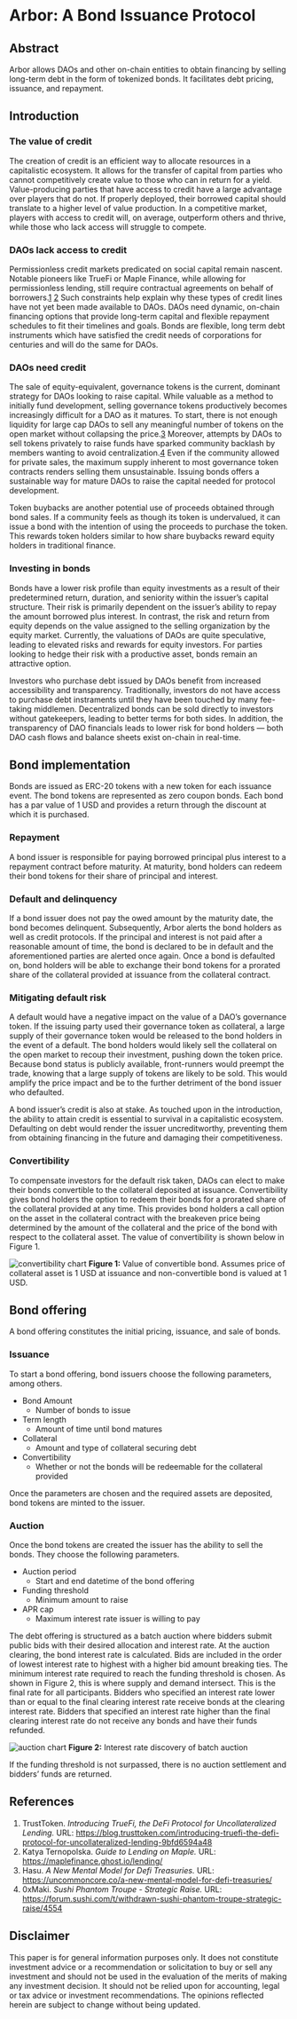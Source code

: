 # Arbor: A Bond Issuance Protocol

## Abstract

Arbor allows DAOs and other on-chain entities to obtain financing by selling long-term debt in the form of tokenized bonds. It facilitates debt pricing, issuance, and repayment.

## Introduction

### The value of credit

The creation of credit is an efficient way to allocate resources in a capitalistic ecosystem. It allows for the transfer of capital from parties who cannot competitively create value to those who can in return for a yield. Value-producing parties that have access to credit have a large advantage over players that do not. If properly deployed, their borrowed capital should translate to a higher level of value production. In a competitive market, players with access to credit will, on average, outperform others and thrive, while those who lack access will struggle to compete.

### DAOs lack access to credit

Permissionless credit markets predicated on social capital remain nascent. Notable pioneers like TrueFi or Maple Finance, while allowing for permissionless lending, still require contractual agreements on behalf of borrowers.[1](#references) [2](#references) Such constraints help explain why these types of credit lines have not yet been made available to DAOs. DAOs need dynamic, on-chain financing options that provide long-term capital and flexible repayment schedules to fit their timelines and goals. Bonds are flexible, long term debt instruments which have satisfied the credit needs of corporations for centuries and will do the same for DAOs.

### DAOs need credit

The sale of equity-equivalent, governance tokens is the current, dominant strategy for DAOs looking to raise capital. While valuable as a method to initially fund development, selling governance tokens productively becomes increasingly difficult for a DAO as it matures. To start, there is not enough liquidity for large cap DAOs to sell any meaningful number of tokens on the open market without collapsing the price.[3](#references) Moreover, attempts by DAOs to sell tokens privately to raise funds have sparked community backlash by members wanting to avoid centralization.[4](#references) Even if the community allowed for private sales, the maximum supply inherent to most governance token contracts renders selling them unsustainable. Issuing bonds offers a sustainable way for mature DAOs to raise the capital needed for protocol development.

Token buybacks are another potential use of proceeds obtained through bond sales. If a community feels as though its token is undervalued, it can issue a bond with the intention of using the proceeds to purchase the token. This rewards token holders similar to how share buybacks reward equity holders in traditional finance.

### Investing in bonds

Bonds have a lower risk profile than equity investments as a result of their predetermined return, duration, and seniority within the issuer’s capital structure. Their risk is primarily dependent on the issuer’s ability to repay the amount borrowed plus interest. In contrast, the risk and return from equity depends on the value assigned to the selling organization by the equity market. Currently, the valuations of DAOs are quite speculative, leading to elevated risks and rewards for equity investors. For parties looking to hedge their risk with a productive asset, bonds remain an attractive option.

Investors who purchase debt issued by DAOs benefit from increased accessibility and transparency. Traditionally, investors do not have access to purchase debt instraments until they have been touched by many fee-taking middlemen. Decentralized bonds can be sold directly to investors without gatekeepers, leading to better terms for both sides. In addition, the transparency of DAO financials leads to lower risk for bond holders — both DAO cash flows and balance sheets exist on-chain in real-time.

## Bond implementation

Bonds are issued as ERC-20 tokens with a new token for each issuance event. The bond tokens are represented as zero coupon bonds. Each bond has a par value of 1 USD and provides a return through the discount at which it is purchased.

### Repayment

A bond issuer is responsible for paying borrowed principal plus interest to a repayment contract before maturity. At maturity, bond holders can redeem their bond tokens for their share of principal and interest.

### Default and delinquency

If a bond issuer does not pay the owed amount by the maturity date, the bond becomes delinquent. Subsequently, Arbor alerts the bond holders as well as credit protocols. If the principal and interest is not paid after a reasonable amount of time, the bond is declared to be in default and the aforementioned parties are alerted once again. Once a bond is defaulted on, bond holders will be able to exchange their bond tokens for a prorated share of the collateral provided at issuance from the collateral contract.

### Mitigating default risk

A default would have a negative impact on the value of a DAO’s governance token. If the issuing party used their governance token as collateral, a large supply of their governance token would be released to the bond holders in the event of a default. The bond holders would likely sell the collateral on the open market to recoup their investment, pushing down the token price. Because bond status is publicly available, front-runners would preempt the trade, knowing that a large supply of tokens are likely to be sold. This would amplify the price impact and be to the further detriment of the bond issuer who defaulted.

A bond issuer’s credit is also at stake. As touched upon in the introduction, the ability to attain credit is essential to survival in a capitalistic ecosystem. Defaulting on debt would render the issuer uncreditworthy, preventing them from obtaining financing in the future and damaging their competitiveness.

### Convertibility

To compensate investors for the default risk taken, DAOs can elect to make their bonds convertible to the collateral deposited at issuance. Convertibility gives bond holders the option to redeem their bonds for a prorated share of the collateral provided at any time. This provides bond holders a call option on the asset in the collateral contract with the breakeven price being determined by the amount of the collateral and the price of the bond with respect to the collateral asset. The value of convertibility is shown below in Figure 1.

![convertibility chart](assets/convertibility_chart.png)
**Figure 1:** Value of convertible bond. Assumes price of collateral asset is 1 USD at issuance and non-convertible bond is valued at 1 USD.

## Bond offering

A bond offering constitutes the initial pricing, issuance, and sale of bonds.

### Issuance

To start a bond offering, bond issuers choose the following parameters, among others.

- Bond Amount
  - Number of bonds to issue
- Term length
  - Amount of time until bond matures
- Collateral
  - Amount and type of collateral securing debt
- Convertibility
  - Whether or not the bonds will be redeemable for the collateral provided

Once the parameters are chosen and the required assets are deposited, bond tokens are minted to the issuer.

### Auction

Once the bond tokens are created the issuer has the ability to sell the bonds. They choose the following parameters.

- Auction period
  - Start and end datetime of the bond offering
- Funding threshold
  - Minimum amount to raise
- APR cap
  - Maximum interest rate issuer is willing to pay

The debt offering is structured as a batch auction where bidders submit public bids with their desired allocation and interest rate. At the auction clearing, the bond interest rate is calculated. Bids are included in the order of lowest interest rate to highest with a higher bid amount breaking ties. The minimum interest rate required to reach the funding threshold is chosen. As shown in Figure 2, this is where supply and demand intersect. This is the final rate for all participants. Bidders who specified an interest rate lower than or equal to the final clearing interest rate receive bonds at the clearing interest rate. Bidders that specified an interest rate higher than the final clearing interest rate do not receive any bonds and have their funds refunded.

![auction chart](assets/auction_chart.png)
**Figure 2:** Interest rate discovery of batch auction

If the funding threshold is not surpassed, there is no auction settlement and bidders’ funds are returned.

## References

1. TrustToken. <i>Introducing TrueFi, the DeFi Protocol for Uncollateralized Lending.</i> URL: https://blog.trusttoken.com/introducing-truefi-the-defi-protocol-for-uncollateralized-lending-9bfd6594a48
2. Katya Ternopolska. <i>Guide to Lending on Maple.</i> URL: https://maplefinance.ghost.io/lending/
3. Hasu. <i>A New Mental Model for Defi Treasuries.</i> URL: https://uncommoncore.co/a-new-mental-model-for-defi-treasuries/
4. 0xMaki. <i>Sushi Phantom Troupe - Strategic Raise.</i> URL: https://forum.sushi.com/t/withdrawn-sushi-phantom-troupe-strategic-raise/4554

## Disclaimer

This paper is for general information purposes only. It does not constitute investment advice or a recommendation or solicitation to buy or sell any investment and should not be used in the evaluation of the merits of making any investment decision. It should not be relied upon for accounting, legal or tax advice or investment recommendations. The opinions reflected herein are subject to change without being updated.
